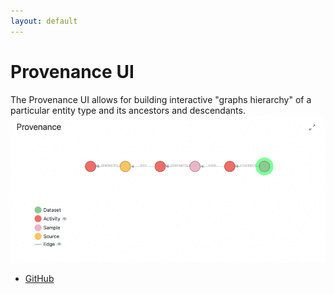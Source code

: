 ```yaml
---
layout: default
---
```


# Provenance UI

The Provenance UI allows for building interactive "graphs hierarchy" of a particular entity type and its ancestors and descendants.
![Provenance UI](./../imgs/provenance-ui.png)

- [GitHub](https://github.com/sennetconsortium/provenance-ui) 
